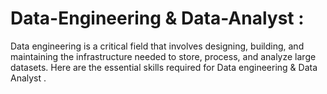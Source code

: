 # Data-Engineering & Data-Analyst :
Data engineering is a critical field that involves designing, building, and maintaining the infrastructure needed to store, process, and analyze large datasets. Here are the essential skills required for Data engineering & Data Analyst .
